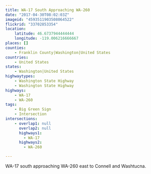 ```yaml
---
title: WA-17 South Approaching WA-260
date: "2017-04-30T08:02:03Z"
imageid: "4593511903508064522"
flickrid: "33702853354"
location:
    latitude: 46.6737944444444
    longitude: -119.006216666667
places: []
counties:
    - Franklin County|Washington|United States
countries:
    - United States
states:
    - Washington|United States
highwaytypes:
    - Washington State Highway
    - Washington State Highway
highways:
    - WA-17
    - WA-260
tags:
    - Big Green Sign
    - Intersection
intersections:
    - overlap1: null
      overlap2: null
      highways1:
        - WA-17
      highways2:
        - WA-260

---
```

WA-17 south approaching WA-260 east to Connell and Washtucna.